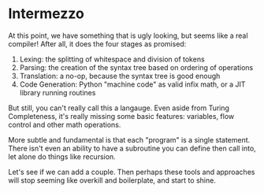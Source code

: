 # Intermezzo

<script>
    document.getElementById("compilersMenu").open = true;
</script>

At this point, we have something that is ugly looking, but seems like a real compiler! After all, it does the four stages as promised:

1. Lexing: the splitting of whitespace and division of tokens
2. Parsing: the creation of the syntax tree based on ordering of operations
3. Translation: a no-op, because the syntax tree is good enough
4. Code Generation: Python "machine code" as valid infix math, or a JIT library running routines

But still, you can't really call this a langauge. Even aside from Turing Completeness, it's really missing some basic features: variables, flow control and other math operations.

More subtle and fundamental is that each "program" is a single statement. There isn't even an ability to have a subroutine you can define then call into, let alone do things like recursion.

Let's see if we can add a couple. Then perhaps these tools and approaches will stop seeming like overkill and boilerplate, and start to shine.
